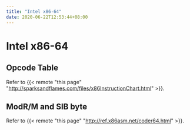 ```yaml
---
title: "Intel x86-64"
date: 2020-06-22T12:53:44+08:00
---
```


# Intel x86-64

## Opcode Table

Refer to {{< remote "this page" "http://sparksandflames.com/files/x86InstructionChart.html" >}}.


## ModR/M and SIB byte

Refer to {{< remote "this page" "http://ref.x86asm.net/coder64.html" >}}.
